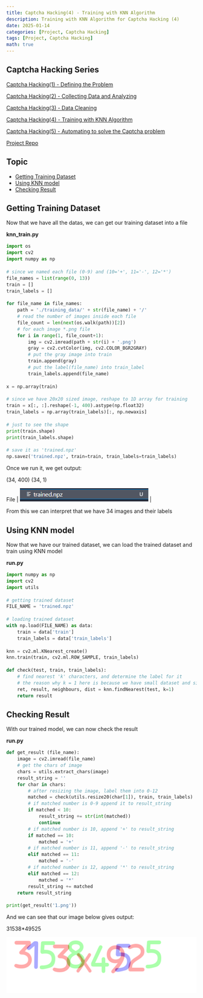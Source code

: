 ```yaml
---
title: Captcha Hacking(4) - Training with KNN Algorithm
description: Training with KNN Algorithm for Captcha Hacking (4)
date: 2025-01-14
categories: [Project, Captcha Hacking]
tags: [Project, Captcha Hacking]
math: true
---
```


## Captcha Hacking Series

[Captcha Hacking(1) - Defining the Problem](https://hyeonukim.github.io/devblog/posts/CaptchaHacking1/)

[Captcha Hacking(2) - Collecting Data and Analyzing](https://hyeonukim.github.io/devblog/posts/CaptchaHacking2/)

[Captcha Hacking(3) - Data Cleaning](https://hyeonukim.github.io/devblog/posts/CaptchaHacking3/)

[Captcha Hacking(4) - Training with KNN Algorithm](https://hyeonukim.github.io/devblog/posts/CaptchaHacking4/)

[Captcha Hacking(5) - Automating to solve the Captcha problem](https://hyeonukim.github.io/devblog/posts/CaptchaHacking5/)

[Project Repo](https://github.com/hyeonukim/SCTF2017-Writeups)

## Topic

- [Getting Training Dataset](#getting-training-dataset)
- [Using KNN model](#using-knn-model)
- [Checking Result](#checking-result)

## Getting Training Dataset

Now that we have all the datas, we can get our training dataset into a file

**knn_train.py**

```python
import os
import cv2
import numpy as np

# since we named each file (0-9) and (10='+', 11='-', 12='*')
file_names = list(range(0, 13))
train = []
train_labels = []

for file_name in file_names:
    path = './training_data/' + str(file_name) + '/'
    # read the number of images inside each file
    file_count = len(next(os.walk(path))[2])
    # for each image *.png file
    for i in range(1, file_count+1):
        img = cv2.imread(path + str(i) + '.png')
        gray = cv2.cvtColor(img, cv2.COLOR_BGR2GRAY)
        # put the gray image into train
        train.append(gray)
        # put the label(file_name) into train_label
        train_labels.append(file_name)

x = np.array(train)

# since we have 20x20 sized image, reshape to 1D array for training
train = x[:, :].reshape(-1, 400).astype(np.float32)
train_labels = np.array(train_labels)[:, np.newaxis]

# just to see the shape
print(train.shape)
print(train_labels.shape)

# save it as 'trained.npz'
np.savez('trained.npz', train=train, train_labels=train_labels)
```

Once we run it, we get output:

(34, 400)
(34, 1)

File |
![Desktop View](/assets/img/HackingCaptcha/4-knn1.PNG) | 

From this we can interpret that we have 34 images and their labels

## Using KNN model

Now that we have our trained dataset, we can load the trained dataset and train using KNN model

**run.py**

```python
import numpy as np
import cv2
import utils

# getting trained dataset
FILE_NAME = 'trained.npz'

# loading trained dataset
with np.load(FILE_NAME) as data:
    train = data['train']
    train_labels = data['train_labels']

knn = cv2.ml.KNearest_create()
knn.train(train, cv2.ml.ROW_SAMPLE, train_labels)

def check(test, train, train_labels):
    # find nearest 'k' characters, and determine the label for it
    # the reason why k = 1 here is because we have small dataset and since each numbers are in same size, we can use k = 1
    ret, result, neighbours, dist = knn.findNearest(test, k=1)
    return result
```

## Checking Result

With our trained model, we can now check the result

**run.py**

```python
def get_result (file_name):
    image = cv2.imread(file_name)
    # get the chars of image
    chars = utils.extract_chars(image)
    result_string = ''
    for char in chars:
        # after resizing the image, label them into 0-12
        matched = check(utils.resize20(char[1]), train, train_labels)
        # if matched number is 0-9 append it to result_string
        if matched < 10:
            result_string += str(int(matched))
            continue
        # if matched number is 10, append '+' to result_string
        if matched == 10:
            matched = '+'
        # if matched number is 11, append '-' to result_string
        elif matched == 11:
            matched = '-'
        # if matched number is 12, append '*' to result_string
        elif matched == 12:
            matched = '*'
        result_string += matched
    return result_string

print(get_result('1.png'))
```

And we can see that our image below gives output:

31538*49525

![Desktop View](/assets/img/HackingCaptcha/2-1.png)
